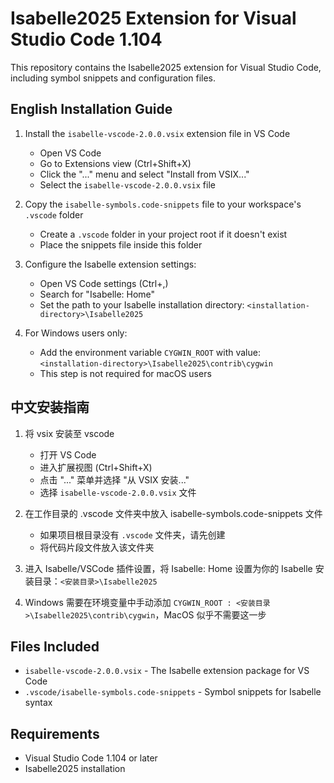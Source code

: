 # Isabelle2025 Extension for Visual Studio Code 1.104

This repository contains the Isabelle2025 extension for Visual Studio Code, including symbol snippets and configuration files.

## English Installation Guide

1. Install the `isabelle-vscode-2.0.0.vsix` extension file in VS Code
   - Open VS Code
   - Go to Extensions view (Ctrl+Shift+X)
   - Click the "..." menu and select "Install from VSIX..."
   - Select the `isabelle-vscode-2.0.0.vsix` file

2. Copy the `isabelle-symbols.code-snippets` file to your workspace's `.vscode` folder
   - Create a `.vscode` folder in your project root if it doesn't exist
   - Place the snippets file inside this folder

3. Configure the Isabelle extension settings:
   - Open VS Code settings (Ctrl+,)
   - Search for "Isabelle: Home"
   - Set the path to your Isabelle installation directory: `<installation-directory>\Isabelle2025`

4. For Windows users only:
   - Add the environment variable `CYGWIN_ROOT` with value: `<installation-directory>\Isabelle2025\contrib\cygwin`
   - This step is not required for macOS users

## 中文安装指南

1. 将 vsix 安装至 vscode
   - 打开 VS Code
   - 进入扩展视图 (Ctrl+Shift+X)
   - 点击 "..." 菜单并选择 "从 VSIX 安装..."
   - 选择 `isabelle-vscode-2.0.0.vsix` 文件

2. 在工作目录的 .vscode 文件夹中放入 isabelle-symbols.code-snippets 文件
   - 如果项目根目录没有 `.vscode` 文件夹，请先创建
   - 将代码片段文件放入该文件夹

3. 进入 Isabelle/VSCode 插件设置，将 Isabelle: Home 设置为你的 Isabelle 安装目录：`<安装目录>\Isabelle2025`

4. Windows 需要在环境变量中手动添加 `CYGWIN_ROOT : <安装目录>\Isabelle2025\contrib\cygwin`，MacOS 似乎不需要这一步

## Files Included

- `isabelle-vscode-2.0.0.vsix` - The Isabelle extension package for VS Code
- `.vscode/isabelle-symbols.code-snippets` - Symbol snippets for Isabelle syntax

## Requirements

- Visual Studio Code 1.104 or later
- Isabelle2025 installation
